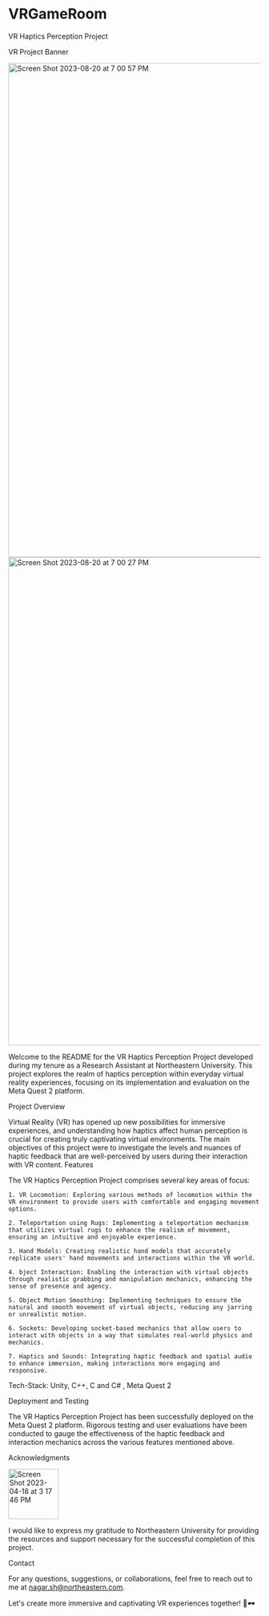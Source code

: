 # VRGameRoom
VR Haptics Perception Project

VR Project Banner

<img width="985" alt="Screen Shot 2023-08-20 at 7 00 57 PM" src="https://github.com/ShivangeeNagar/VRGameRoom_Shivangee/assets/90488975/3e59fb8d-9329-464c-b0d9-fc836486af28">

<img width="973" alt="Screen Shot 2023-08-20 at 7 00 27 PM" src="https://github.com/ShivangeeNagar/VRGameRoom_Shivangee/assets/90488975/c80687bc-9795-4f83-be59-7f09f6e192b5">


Welcome to the README for the VR Haptics Perception Project developed during my tenure as a Research Assistant at Northeastern University. This project explores the realm of haptics perception within everyday virtual reality experiences, focusing on its implementation and evaluation on the Meta Quest 2 platform.

Project Overview

Virtual Reality (VR) has opened up new possibilities for immersive experiences, and understanding how haptics affect human perception is crucial for creating truly captivating virtual environments. The main objectives of this project were to investigate the levels and nuances of haptic feedback that are well-perceived by users during their interaction with VR content.
Features

The VR Haptics Perception Project comprises several key areas of focus:

    1. VR Locomotion: Exploring various methods of locomotion within the VR environment to provide users with comfortable and engaging movement options.

    2. Teleportation using Rugs: Implementing a teleportation mechanism that utilizes virtual rugs to enhance the realism of movement, ensuring an intuitive and enjoyable experience.

    3. Hand Models: Creating realistic hand models that accurately replicate users' hand movements and interactions within the VR world.

    4. bject Interaction: Enabling the interaction with virtual objects through realistic grabbing and manipulation mechanics, enhancing the sense of presence and agency.

    5. Object Motion Smoothing: Implementing techniques to ensure the natural and smooth movement of virtual objects, reducing any jarring or unrealistic motion.

    6. Sockets: Developing socket-based mechanics that allow users to interact with objects in a way that simulates real-world physics and mechanics.

    7. Haptics and Sounds: Integrating haptic feedback and spatial audio to enhance immersion, making interactions more engaging and responsive.


Tech-Stack:
Unity, C++, C and C# , Meta Quest 2

Deployment and Testing

The VR Haptics Perception Project has been successfully deployed on the Meta Quest 2 platform. Rigorous testing and user evaluations have been conducted to gauge the effectiveness of the haptic feedback and interaction mechanics across the various features mentioned above.

Acknowledgments

<img width="100" alt="Screen Shot 2023-04-18 at 3 17 46 PM" src="https://github.com/ShivangeeNagar/VRGameRoom_Shivangee/assets/90488975/6c811237-6096-4661-abf6-7687c7a88fa5">



I would like to express my gratitude to Northeastern University for providing the resources and support necessary for the successful completion of this project.

Contact

For any questions, suggestions, or collaborations, feel free to reach out to me at nagar.sh@northeastern.com.

Let's create more immersive and captivating VR experiences together! 🚀🕶️
